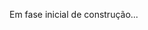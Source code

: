 Em fase inicial de construção...

<!-- todo/ reescrever a readme

//// rascunho ////

User History
///------ a passar a limpo

Backlog:

#Criar o projeto inicial [x]
#Vincular ao repositório e criar branch de desenvolvimento[x]
#Instalar e configurar:
#Helmet[x]
#Eslint[x]
#Prettierrc[x]
#TypeScript[x]
#Jest/TestingLibrary[x]
#Docker/Compose[x]
#Estruturar a arquitetura de pastas[x]
#Configurar a VPS[x]
#Criar(vazio) os componentes de Home[x] / Cardápio[] / Contato[] ----- etc === a preencher[ ]
#Criar rotas (router)[x]
#Criar componente Helmet[x]

-
-
-
-
-
-

////////////////////////////////////////

Backend -->
